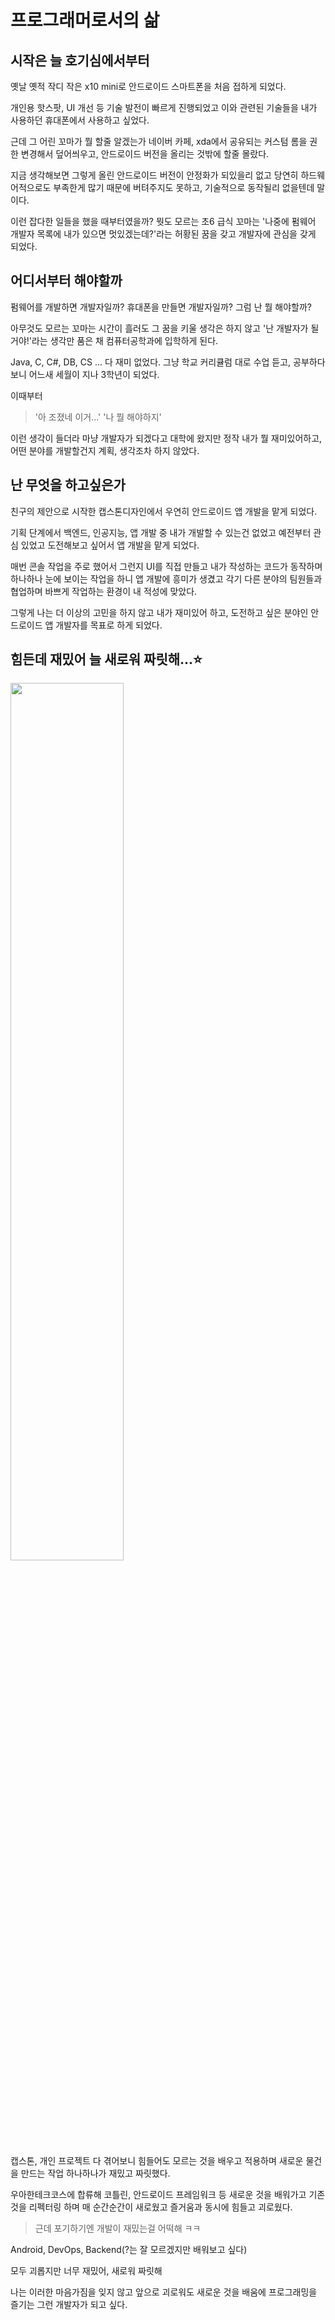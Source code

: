 # 프로그래머로서의 삶

## 시작은 늘 호기심에서부터
옛날 옛적 작디 작은 x10 mini로 안드로이드 스마트폰을 처음 접하게 되었다.

개인용 핫스팟, UI 개선 등 기술 발전이 빠르게 진행되었고 이와 관련된 기술들을 내가 사용하던 휴대폰에서 사용하고 싶었다.

근데 그 어린 꼬마가 뭘 할줄 알겠는가 네이버 카페, xda에서 공유되는 커스텀 롬을 권한 변경해서 덮어씌우고, 안드로이드 버전을 올리는 것밖에 할줄 몰랐다. 

지금 생각해보면 그렇게 올린 안드로이드 버전이 안정화가 되있을리 없고 당연히 하드웨어적으로도 부족한게 많기 때문에 버텨주지도 못하고, 기술적으로 동작될리 없을텐데 말이다.

이런 잡다한 일들을 했을 때부터였을까? 뭣도 모르는 초6 급식 꼬마는 '나중에 펌웨어 개발자 목록에 내가 있으면 멋있겠는데?'라는 허황된 꿈을 갖고 개발자에 관심을 갖게 되었다.

## 어디서부터 해야할까
펌웨어를 개발하면 개발자일까? 휴대폰을 만들면 개발자일까? 그럼 난 뭘 해야할까?

아무것도 모르는 꼬마는 시간이 흘러도 그 꿈을 키울 생각은 하지 않고 '난 개발자가 될거야!'라는 생각만 품은 채 컴퓨터공학과에 입학하게 된다.

Java, C, C#, DB, CS ... 다 재미 없었다. 그냥 학교 커리큘럼 대로 수업 듣고, 공부하다 보니 어느새 세월이 지나 3학년이 되었다.

이때부터 
> '아 조졌네 이거...'
> '나 뭘 해야하지' 

이런 생각이 들더라 마냥 개발자가 되겠다고 대학에 왔지만 정작 내가 뭘 재미있어하고, 어떤 분야를 개발할건지 계획, 생각조차 하지 않았다.

## 난 무엇을 하고싶은가
친구의 제안으로 시작한 캡스톤디자인에서 우연히 안드로이드 앱 개발을 맡게 되었다. 

기획 단계에서 백엔드, 인공지능, 앱 개발 중 내가 개발할 수 있는건 없었고 예전부터 관심 있었고 도전해보고 싶어서 앱 개발을 맡게 되었다.

매번 콘솔 작업을 주로 했어서 그런지 UI를 직접 만들고 내가 작성하는 코드가 동작하며 하나하나 눈에 보이는 작업을 하니 앱 개발에 흥미가 생겼고 각기 다른 분야의 팀원들과 협업하며 바쁘게 작업하는 환경이 내 적성에 맞았다.

그렇게 나는 더 이상의 고민을 하지 않고 내가 재미있어 하고, 도전하고 싶은 분야인 안드로이드 앱 개발자를 목표로 하게 되었다.

## 힘든데 재밌어 늘 새로워 짜릿해...⭐️
<img src="https://i.ytimg.com/vi/zkwxzkgpBxI/sddefault.jpg" width="60%">

캡스톤, 개인 프로젝트 다 겪어보니 힘들어도 모르는 것을 배우고 적용하며 새로운 물건을 만드는 작업 하나하나가 재밌고 짜릿했다.

우아한테크코스에 합류해 코틀린, 안드로이드 프레임워크 등 새로운 것을 배워가고 기존 것을 리펙터링 하며 매 순간순간이 새로웠고 즐거움과 동시에 힘들고 괴로웠다.

> 근데 포기하기엔 개발이 재밌는걸 어떡해 ㅋㅋ

Android, DevOps, Backend(?는 잘 모르겠지만 배워보고 싶다)

모두 괴롭지만 너무 재밌어, 새로워 짜릿해 
 
나는 이러한 마음가짐을 잊지 않고 앞으로 괴로워도 새로운 것을 배움에 프로그래밍을 즐기는 그런 개발자가 되고 싶다.